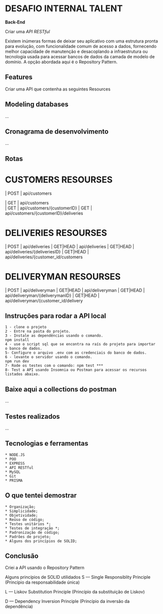 
# DESAFIO INTERNAL TALENT
**Back-End**

Criar uma *API RESTful*

Existem inúmeras formas de deixar seu aplicativo com uma estrutura pronta para evolução, com funcionalidade comum de acesso a dados, fornecendo melhor capacidade de manutenção e desacoplando a infraestrutura ou tecnologia usada para acessar bancos de dados da camada de modelo de domínio. A opção abordada aqui é o Repository Pattern.

## Features
Criar uma API que contenha as seguintes Resources

                
## Modeling databases
...

## Cronagrama de desenvolvimento
...

## Rotas
<!--ts-->
# CUSTOMERS RESOURSES
| POST | api/customers

| GET | api/customers  
| GET | api/customers/{customerID}
| GET | api/customers/{customerID}/deliveries

# DELIVERIES RESOURSES
| POST | api/deliveries
| GET|HEAD | api/deliveries
| GET|HEAD | api/deliveries/{deliveriesID}
| GET|HEAD | api/deliveries/{customer_id/customers

# DELIVERYMAN RESOURSES
| POST | api/deliveryman
| GET|HEAD | api/deliveryman
| GET|HEAD | api/deliveryman/{deliverymanID}
| GET|HEAD | api/deliveryman/{customer_id/delivery
<!--te-->


## Instruções para rodar a API local
<!--ts-->
    1 - clone o projeto
    2 - Entre na pasta do projeto.
    3 - Instale as dependências usando o comando.
    npm install
    4 - use o script sql que se encontra na raís do projeto para importar o banco de dados.
    5- Configure o arquivo .env com as credenciais do banco de dados.
    6 - levante o servidor usando o comando.
    npm run dev
    7- Rode os testes com o comando: npm test ***
    8- Test a API usando Insomnia ou Postman para acessar os recursos listados abaixo.
<!--te-->


## Baixe aqui a collections do postman
...

## Testes realizados
...

## Tecnologias e ferramentas
<!--ts-->    
    * NODE.JS
    * POO
    * EXPRESS
    * API RESTful
    * MySQL
    * Git
    * PRISMA
<!--te-->

## O que tentei demostrar ##
<!--ts-->
    * Organização;
    * Simplicidade;
    * Objetividade;
    * Reúso de código;
    * Testes unitários *;
    * Testes de integração *;
    * Padronização de código;
    * Padrões de projeto;
    * Alguns dos princípios de SOLID;
<!--te-->

## Conclusão ##
Criei a API usando o Repository Pattern

Alguns princípios de SOLID utilidados
S — Single Responsiblity Principle (Princípio da responsabilidade única)

L — Liskov Substitution Principle (Princípio da substituição de Liskov)

D — Dependency Inversion Principle (Princípio da inversão da dependência)



